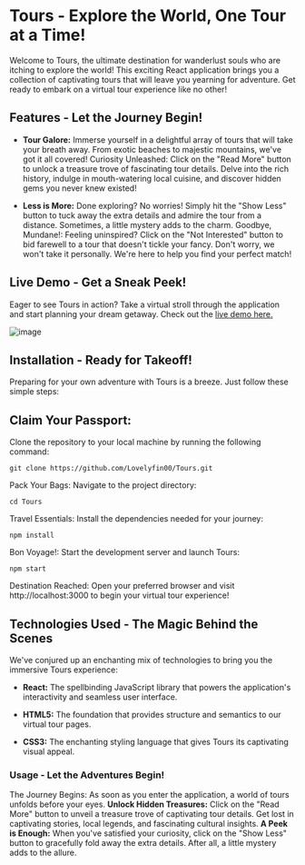 # Tours - Explore the World, One Tour at a Time!

Welcome to Tours, the ultimate destination for wanderlust souls who are itching to explore the world! This exciting React application brings you a collection of captivating tours that will leave you yearning for adventure. Get ready to embark on a virtual tour experience like no other!

## Features - Let the Journey Begin!

- **Tour Galore:**  Immerse yourself in a delightful array of tours that will take your breath away. From exotic beaches to majestic mountains, we've got it all covered!
Curiosity Unleashed: Click on the "Read More" button to unlock a treasure trove of fascinating tour details. Delve into the rich history, indulge in mouth-watering local cuisine, and discover hidden gems you never knew existed!

- **Less is More:** Done exploring? No worries! Simply hit the "Show Less" button to tuck away the extra details and admire the tour from a distance. Sometimes, a little mystery adds to the charm.
Goodbye, Mundane!: Feeling uninspired? Click on the "Not Interested" button to bid farewell to a tour that doesn't tickle your fancy. Don't worry, we won't take it personally. We're here to help you find your perfect match!

## Live Demo - Get a Sneak Peek!

Eager to see Tours in action? Take a virtual stroll through the application and start planning your dream getaway. Check out the [live demo here.](https://lovelyfin00.github.io/Tours/)

![image](https://github.com/Lovelyfin00/Tours/assets/38161296/e37719b7-1cd7-44b2-b506-9cbc24a6c516)


## Installation - Ready for Takeoff!
Preparing for your own adventure with Tours is a breeze. Just follow these simple steps:

## Claim Your Passport: 
Clone the repository to your local machine by running the following command:

`git clone https://github.com/Lovelyfin00/Tours.git`

Pack Your Bags: Navigate to the project directory:

`cd Tours`

Travel Essentials: Install the dependencies needed for your journey:

`npm install`

Bon Voyage!: Start the development server and launch Tours:

`npm start`

Destination Reached: Open your preferred browser and visit http://localhost:3000 to begin your virtual tour experience!

## Technologies Used - The Magic Behind the Scenes

We've conjured up an enchanting mix of technologies to bring you the immersive Tours experience:

- **React:** The spellbinding JavaScript library that powers the application's interactivity and seamless user interface.

- **HTML5:** The foundation that provides structure and semantics to our virtual tour pages.
- **CSS3:** The enchanting styling language that gives Tours its captivating visual appeal.

### Usage - Let the Adventures Begin!

The Journey Begins: As soon as you enter the application, a world of tours unfolds before your eyes.
**Unlock Hidden Treasures:** Click on the "Read More" button to unveil a treasure trove of captivating tour details. Get lost in captivating stories, local legends, and fascinating cultural insights.
**A Peek is Enough:** When you've satisfied your curiosity, click on the "Show Less" button to gracefully fold away the extra details. After all, a little mystery adds to the allure.





